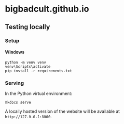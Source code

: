 # bigbadcult.github.io

## Testing locally

### Setup

#### Windows
```
python -m venv venv
venv\Scripts\activate
pip install -r requirements.txt
```

### Serving

In the Python virtual environment:

```
mkdocs serve
```

A locally hosted version of the website will be available at `http://127.0.0.1:8000`.